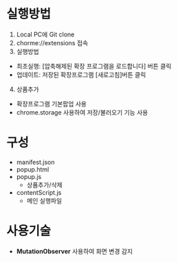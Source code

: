 # 실행방법
1. Local PC에 Git clone
2. chorme://extensions 접속
3. 실행방법
  - 최초실행: [압축해제된 확장 프로그램을 로드합니다] 버튼 클릭
  - 업데이트: 저장된 확장프로그램 [새로고침]버튼 클릭
4. 상품추가
  - 확장프로그램 기본팝업 사용
  - chrome.storage 사용하여 저장/불러오기 기능 사용

# 구성
- manifest.json
- popup.html
- popup.js
  - 상품추가/삭제
- contentScript.js
  - 메인 실행파일

# 사용기술
- **MutationObserver** 사용하여 화면 변경 감지
